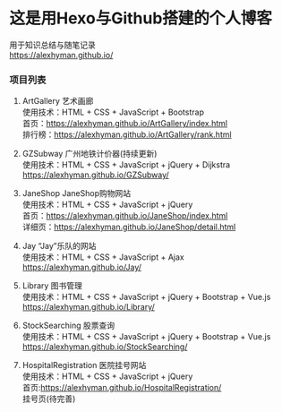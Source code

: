 # 这是用Hexo与Github搭建的个人博客
用于知识总结与随笔记录  
https://alexhyman.github.io/  

### 项目列表
1. ArtGallery  艺术画廊  
使用技术：HTML + CSS + JavaScript + Bootstrap  
首页：https://alexhyman.github.io/ArtGallery/index.html  
排行榜：https://alexhyman.github.io/ArtGallery/rank.html  

2. GZSubway  广州地铁计价器(持续更新)  
使用技术：HTML + CSS + JavaScript + jQuery + Dijkstra  
https://alexhyman.github.io/GZSubway/  

3. JaneShop  JaneShop购物网站  
使用技术：HTML + CSS + JavaScript + jQuery   
首页：https://alexhyman.github.io/JaneShop/index.html  
详细页：https://alexhyman.github.io/JaneShop/detail.html  

4. Jay  “Jay”乐队的网站  
使用技术：HTML + CSS + JavaScript + Ajax  
https://alexhyman.github.io/Jay/  

5. Library  图书管理  
使用技术：HTML + CSS + JavaScript + jQuery + Bootstrap + Vue.js  
https://alexhyman.github.io/Library/  

6. StockSearching  股票查询  
使用技术：HTML + CSS + JavaScript + jQuery + Bootstrap + Vue.js  
https://alexhyman.github.io/StockSearching/  

7. HospitalRegistration 医院挂号网站  
使用技术：HTML + CSS + JavaScript + jQuery  
首页:https://alexhyman.github.io/HospitalRegistration/  
挂号页(待完善)
